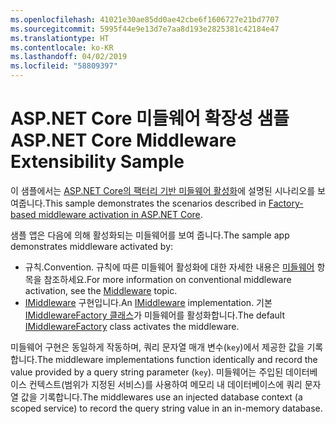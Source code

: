```yaml
---
ms.openlocfilehash: 41021e30ae85dd0ae42cbe6f1606727e21bd7707
ms.sourcegitcommit: 5995f44e9e13d7e7aa8d193e2825381c42184e47
ms.translationtype: HT
ms.contentlocale: ko-KR
ms.lasthandoff: 04/02/2019
ms.locfileid: "58809397"
---
```

# <a name="aspnet-core-middleware-extensibility-sample"></a><span data-ttu-id="02ac0-101">ASP.NET Core 미들웨어 확장성 샘플</span><span class="sxs-lookup"><span data-stu-id="02ac0-101">ASP.NET Core Middleware Extensibility Sample</span></span>

<span data-ttu-id="02ac0-102">이 샘플에서는 [ASP.NET Core의 팩터리 기반 미들웨어 활성화](https://docs.microsoft.com/aspnet/core/fundamentals/middleware/middleware-extensibility)에 설명된 시나리오를 보여줍니다.</span><span class="sxs-lookup"><span data-stu-id="02ac0-102">This sample demonstrates the scenarios described in [Factory-based middleware activation in ASP.NET Core](https://docs.microsoft.com/aspnet/core/fundamentals/middleware/middleware-extensibility).</span></span>

<span data-ttu-id="02ac0-103">샘플 앱은 다음에 의해 활성화되는 미들웨어를 보여 줍니다.</span><span class="sxs-lookup"><span data-stu-id="02ac0-103">The sample app demonstrates middleware activated by:</span></span>

* <span data-ttu-id="02ac0-104">규칙.</span><span class="sxs-lookup"><span data-stu-id="02ac0-104">Convention.</span></span> <span data-ttu-id="02ac0-105">규칙에 따른 미들웨어 활성화에 대한 자세한 내용은 [미들웨어](https://docs.microsoft.com/aspnet/core/fundamentals/middleware/) 항목을 참조하세요.</span><span class="sxs-lookup"><span data-stu-id="02ac0-105">For more information on conventional middleware activation, see the [Middleware](https://docs.microsoft.com/aspnet/core/fundamentals/middleware/) topic.</span></span>
* <span data-ttu-id="02ac0-106">[IMiddleware](https://docs.microsoft.com/dotnet/api/microsoft.aspnetcore.http.imiddleware) 구현입니다.</span><span class="sxs-lookup"><span data-stu-id="02ac0-106">An [IMiddleware](https://docs.microsoft.com/dotnet/api/microsoft.aspnetcore.http.imiddleware) implementation.</span></span> <span data-ttu-id="02ac0-107">기본 [IMiddlewareFactory 클래스](https://docs.microsoft.com/dotnet/api/microsoft.aspnetcore.http.imiddlewarefactory)가 미들웨어를 활성화합니다.</span><span class="sxs-lookup"><span data-stu-id="02ac0-107">The default [IMiddlewareFactory](https://docs.microsoft.com/dotnet/api/microsoft.aspnetcore.http.imiddlewarefactory) class activates the middleware.</span></span>

<span data-ttu-id="02ac0-108">미들웨어 구현은 동일하게 작동하며, 쿼리 문자열 매개 변수(`key`)에서 제공한 값을 기록합니다.</span><span class="sxs-lookup"><span data-stu-id="02ac0-108">The middleware implementations function identically and record the value provided by a query string parameter (`key`).</span></span> <span data-ttu-id="02ac0-109">미들웨어는 주입된 데이터베이스 컨텍스트(범위가 지정된 서비스)를 사용하여 메모리 내 데이터베이스에 쿼리 문자열 값을 기록합니다.</span><span class="sxs-lookup"><span data-stu-id="02ac0-109">The middlewares use an injected database context (a scoped service) to record the query string value in an in-memory database.</span></span>
